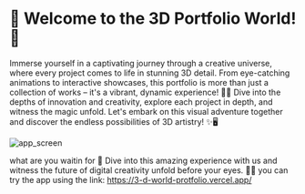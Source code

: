 # 🌟 Welcome to the 3D Portfolio World! 🚀
 Immerse yourself in a captivating journey through a creative universe, where every project comes to life in stunning 3D detail. From eye-catching animations to interactive showcases, this portfolio is more than just a collection of works – it's a vibrant, dynamic experience! 🎨💼 Dive into the depths of innovation and creativity, explore each project in depth, and witness the magic unfold. Let's embark on this visual adventure together and discover the endless possibilities of 3D artistry! ✨🖥️
 
![app_screen](https://github.com/kh-mahmoud/3D_World_Protfolio/assets/97807779/f562a9d5-6c64-4f5a-bdba-ca685a8953b4)

what are you waitin for 🌟 Dive into this amazing experience with us and witness the future of digital creativity unfold before your eyes. 🚀✨
you can try the app using the link: https://3-d-world-protfolio.vercel.app/
